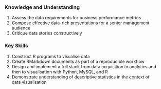 ### Knowledge and Understanding
1. Assess the data requirements for business performance metrics
2. Compose effective data-rich presentations for a senior management audience
3. Critique data stories constructively

### Key Skills
1. Construct R programs to visualise data
2. Create RMarkdown documents as part of a reproducible workflow
3. Design and implement a full stack from data acquisition to analytics and then to
visualisation with Python, MySQL, and R
4. Demonstrate understanding of descriptive statistics in the context of data visualisation 
